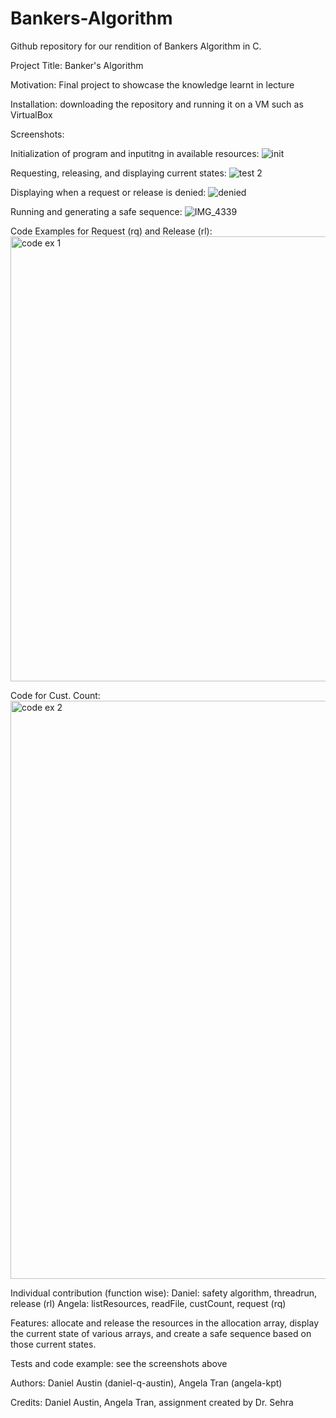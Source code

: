 # Bankers-Algorithm
Github repository for our rendition of Bankers Algorithm in C. 

Project Title: Banker's Algorithm

Motivation: Final project to showcase the knowledge learnt in lecture

Installation: downloading the repository and running it on a VM such as VirtualBox

Screenshots:

Initialization of program and inputitng in available resources:
![init](https://user-images.githubusercontent.com/31706614/88752863-e808a880-d128-11ea-8055-e52562cbdbdf.JPG)

Requesting, releasing, and displaying current states:
![test 2](https://user-images.githubusercontent.com/31706614/88752897-f656c480-d128-11ea-9418-7c0ea762b330.JPG)

Displaying when a request or release is denied:
![denied](https://user-images.githubusercontent.com/31706614/88752899-f787f180-d128-11ea-87ea-4668526c997b.JPG)

Running and generating a safe sequence:
![IMG_4339](https://user-images.githubusercontent.com/31706614/88752904-f8b91e80-d128-11ea-8ba8-1a82a67c9e93.jpg)

Code Examples for Request (rq) and Release (rl):
<img width="712" alt="code ex 1" src="https://user-images.githubusercontent.com/31706614/88753369-facfad00-d129-11ea-82df-86054e77a398.png">

Code for Cust. Count:
<img width="925" alt="code ex 2" src="https://user-images.githubusercontent.com/31706614/88753371-fb684380-d129-11ea-95ac-32ad7d237987.png">

Individual contribution (function wise):
Daniel: safety algorithm, threadrun, release (rl)
Angela: listResources, readFile, custCount, request (rq)

Features: allocate and release the resources in the allocation array, display the current state of various arrays, and create a safe sequence based on those current states.

Tests and code example: see the screenshots above

Authors: Daniel Austin (daniel-q-austin), Angela Tran (angela-kpt)

Credits: Daniel Austin, Angela Tran, assignment created by Dr. Sehra
